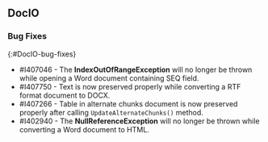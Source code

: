 ## DocIO

### Bug Fixes
{:#DocIO-bug-fixes}

* \#I407046 - The **IndexOutOfRangeException** will no longer be thrown while opening a Word document containing SEQ field.
* \#I407750 - Text is now preserved properly while converting a RTF format document to DOCX.
* \#I407266 - Table in alternate chunks document is now preserved properly after calling `UpdateAlternateChunks()` method.
* \#I402940 - The **NullReferenceException** will no longer be thrown while converting a Word document to HTML.